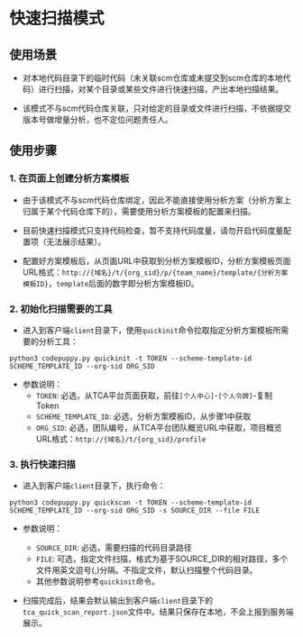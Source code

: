 # 快速扫描模式

## 使用场景

- 对本地代码目录下的临时代码（未关联scm仓库或未提交到scm仓库的本地代码）进行扫描，对某个目录或某些文件进行快速扫描，产出本地扫描结果。

- 该模式不与scm代码仓库关联，只对给定的目录或文件进行扫描，不依据提交版本号做增量分析，也不定位问题责任人。

## 使用步骤

### 1. 在页面上创建分析方案模板

- 由于该模式不与scm代码仓库绑定，因此不能直接使用分析方案（分析方案上归属于某个代码仓库下的），需要使用分析方案模板的配置来扫描。

- 目前快速扫描模式只支持代码检查，暂不支持代码度量，请勿开启代码度量配置项（无法展示结果）。

- 配置好方案模板后，从页面URL中获取到分析方案模板ID，分析方案模板页面URL格式：`http://{域名}/t/{org_sid}/p/{team_name}/template/{分析方案模板ID}`，`template`后面的数字即分析方案模板ID。

### 2. 初始化扫描需要的工具

- 进入到客户端`client`目录下，使用`quickinit`命令拉取指定分析方案模板所需要的分析工具：

```commandline
python3 codepuppy.py quickinit -t TOKEN --scheme-template-id SCHEME_TEMPLATE_ID --org-sid ORG_SID
```

- 参数说明：
  - `TOKEN`: 必选，从TCA平台页面获取，前往`[个人中心]`-`[个人令牌]`-复制Token
  - `SCHEME_TEMPLATE_ID`: 必选，分析方案模板ID，从步骤1中获取
  - `ORG_SID`: 必选，团队编号，从TCA平台团队概览URL中获取，项目概览URL格式：`http://{域名}/t/{org_sid}/profile`

### 3. 执行快速扫描

- 进入到客户端`client`目录下，执行命令：

```commandline
python3 codepuppy.py quickscan -t TOKEN --scheme-template-id SCHEME_TEMPLATE_ID --org-sid ORG_SID -s SOURCE_DIR --file FILE 
```

- 参数说明：
  - `SOURCE_DIR`: 必选，需要扫描的代码目录路径
  - `FILE`: 可选，指定文件扫描，格式为基于SOURCE_DIR的相对路径，多个文件用英文逗号(,)分隔。不指定文件，默认扫描整个代码目录。
  - 其他参数说明参考`quickinit`命令。

- 扫描完成后，结果会默认输出到客户端`client`目录下的`tca_quick_scan_report.json`文件中。结果只保存在本地，不会上报到服务端展示。